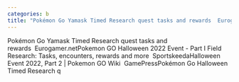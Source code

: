 ```yaml
---
categories: b
title: "Pokémon Go Yamask Timed Research quest tasks and rewards  Eurogamernet"
---
```

Pokémon Go Yamask Timed Research quest tasks and rewards&nbsp;&nbsp;Eurogamer.netPokemon GO Halloween 2022 Event - Part I Field Research: Tasks, encounters, rewards and more&nbsp;&nbsp;SportskeedaHalloween Event 2022, Part 2 | Pokemon GO Wiki&nbsp;&nbsp;GamePressPokémon Go Halloween Timed Research q